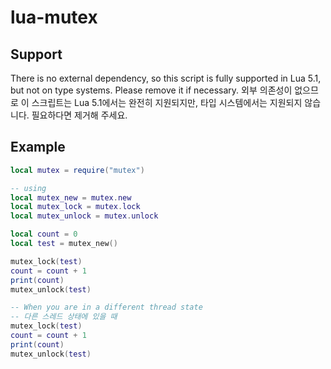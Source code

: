 # lua-mutex

## Support
There is no external dependency, so this script is fully supported in Lua 5.1, but not on type systems.
Please remove it if necessary.
외부 의존성이 없으므로 이 스크립트는 Lua 5.1에서는 완전히 지원되지만, 타입 시스템에서는 지원되지 않습니다.
필요하다면 제거해 주세요.

## Example
```lua
local mutex = require("mutex")

-- using
local mutex_new = mutex.new
local mutex_lock = mutex.lock
local mutex_unlock = mutex.unlock

local count = 0
local test = mutex_new()

mutex_lock(test)
count = count + 1
print(count)
mutex_unlock(test)

-- When you are in a different thread state
-- 다른 스레드 상태에 있을 때
mutex_lock(test)
count = count + 1
print(count)
mutex_unlock(test)
```
